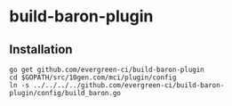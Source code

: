# build-baron-plugin

## Installation

```
go get github.com/evergreen-ci/build-baron-plugin
cd $GOPATH/src/10gen.com/mci/plugin/config
ln -s ../../../../github.com/evergreen-ci/build-baron-plugin/config/build_baron.go
```
